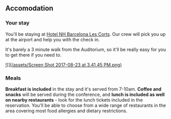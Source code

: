 ## Accomodation

### Your stay

You'll be staying at [Hotel NH Barcelona Les Corts](). Our crew will pick you up at the airport and help you with the check in.

It's barely a 3 minute walk from the Auditorium, so it'll be really easy for you to get there if you need to.

[![](/assets/Screen Shot 2017-08-23 at 3.41.45 PM.png)](https://goo.gl/maps/vv6o2c9j5N92)

### Meals

**Breakfast is included** in the stay and it's served from 7-10am. **Coffee and snacks** will be served during the conference, and **lunch is included as well on nearby restaurants** - look for the lunch tickets included in the reservation. You'll be able to choose from a wide range of restaurants in the area covering most food allergies and dietary restrictions.

